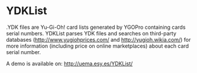 # YDKList
.YDK files are Yu-Gi-Oh! card lists generated by YGOPro containing cards serial numbers.
YDKList parses YDK files and searches on third-party databases (http://www.yugiohprices.com/ and http://yugioh.wikia.com/) for more information (including price on online marketplaces) about each card serial number.

A demo is available on: <a href="http://uema.esy.es/YDKList/">http://uema.esy.es/YDKList/</a>
